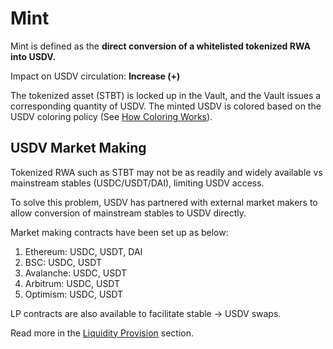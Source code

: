 # Mint

Mint is defined as the **direct conversion of a whitelisted tokenized RWA into USDV.**&#x20;

Impact on USDV circulation: **Increase (+)**

The tokenized asset (STBT) is locked up in the Vault, and the Vault issues a corresponding quantity of USDV. The minted USDV is colored based on the USDV coloring policy (See [How Coloring Works](../what-is-usdv/how-coloring-works.md)).

## USDV Market Making

Tokenized RWA such as STBT may not be as readily and widely available vs mainstream stables (USDC/USDT/DAI), limiting USDV access.

To solve this problem, USDV has partnered with external market makers to allow conversion of mainstream stables to USDV directly.&#x20;

Market making contracts have been set up as below:

1. Ethereum: USDC, USDT, DAI
2. BSC: USDC, USDT
3. Avalanche: USDC, USDT
4. Arbitrum: USDC, USDT
5. Optimism: USDC, USDT

LP contracts are also available to facilitate stable -> USDV swaps.

Read more in the [Liquidity Provision](../technical-reference/liquidity-provision.md) section.

